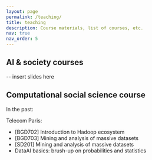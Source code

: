```yaml
---
layout: page
permalink: /teaching/
title: teaching
description: Course materials, list of courses, etc. 
nav: true
nav_order: 5
---
```


## AI & society courses

-- insert slides here

## Computational social science course


In the past:

Telecom Paris:
 - [BGD702] Introduction to Hadoop ecosystem
 - [BGD703] Mining and analysis of massive datasets
 - [SD201] Mining and analysis of massive datasets
 - DataAI basics: brush-up on probabilities and statistics

